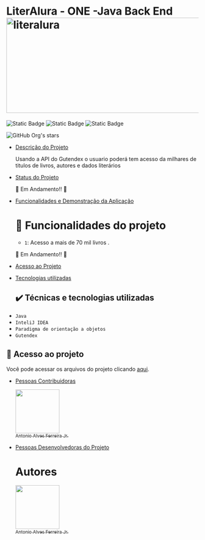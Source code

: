 # LiterAlura - ONE -Java Back End <img width="850" height="250" alt="literalura" src="https://github.com/user-attachments/assets/07f1d756-daa5-4d50-bbc9-1bb40f862d72" />


![Static Badge](https://img.shields.io/badge/Status-Em_Desenvolvimento-blue)
![Static Badge](https://img.shields.io/badge/API_Usada-Gutendex-green)
![Static Badge](https://img.shields.io/badge/Challenge_ONE-Java_Back_End_Alura-00FF00)


![GitHub Org's stars](https://img.shields.io/github/stars/Antonioafj?style=social)

* [Descrição do Projeto](#descrição-do-projeto)
 
   Usando a API do Gutendex o usuario poderá tem acesso da milhares de titulos de livros, autores e dados literários

  
* [Status do Projeto](#status-do-Projeto)
  
  :clap: Em Andamento!! :muscle:

* [Funcionalidades e Demonstração da Aplicação](#funcionalidades-e-demonstração-da-aplicação)

  # :hammer: Funcionalidades do projeto
  
  - `1`: Acesso a mais de 70 mil livros .

 
  :clap: Em Andamento!! :muscle:


* [Acesso ao Projeto](#acesso-ao-projeto)

  
* [Tecnologias utilizadas](#tecnologias-utilizadas)
  ## ✔️ Técnicas e tecnologias utilizadas

- ``Java``
- ``InteliJ IDEA``
- ``Paradigma de orientação a objetos``
- `` Gutendex ``



## 📁 Acesso ao projeto
Você pode acessar os arquivos do projeto clicando [aqui](https://github.com/Antonioafj/literalura-challenge-Java/tree/main).
  
* [Pessoas Contribuidoras](#pessoas-contribuidoras)
  
   [<img loading="lazy" src="https://avatars.githubusercontent.com/u/167789057?s=400&u=21052b749353169db846fbab43111257cd8342eb&v=4" width=115><br><sub>Antonio Alves Ferreira Jr.</sub>](https://github.com/Antonioafj)


 
* [Pessoas Desenvolvedoras do Projeto](#pessoas-desenvolvedoras)
  
  # Autores
 
   [<img loading="lazy" src="https://avatars.githubusercontent.com/u/167789057?s=400&u=21052b749353169db846fbab43111257cd8342eb&v=4" width=115><br><sub>Antonio Alves Ferreira Jr.</sub>](https://github.com/Antonioafj) 
  



